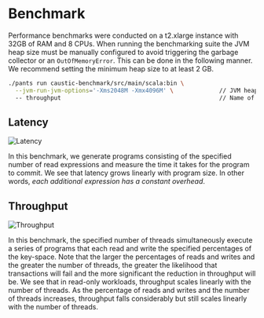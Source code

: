 # Benchmark
Performance benchmarks were conducted on a t2.xlarge instance with 32GB of RAM and 8 CPUs. When
running the benchmarking suite the JVM heap size must be manually configured to avoid triggering the
garbage collector or an ```OutOfMemoryError```. This can be done in the following manner. We
recommend setting the minimum heap size to at least 2 GB. 

```bash
./pants run caustic-benchmark/src/main/scala:bin \
  --jvm-run-jvm-options='-Xms2048M -Xmx4096M' \             // JVM heap size.
  -- throughput                                             // Name of benchmark.
```

## Latency
![Latency](https://git.io/vpsyg)

In this benchmark, we generate programs consisting of the specified number of read expressions and
measure the time it takes for the program to commit. We see that latency grows linearly with program
size. In other words, *each additional expression has a constant overhead*. 

## Throughput
![Throughput](https://git.io/vpsyM)

In this benchmark, the specified number of threads simultaneously execute a series of programs that
each read and write the specified percentages of the key-space. Note that the larger the percentages
of reads and writes and the greater the number of threads, the greater the likelihood that
transactions will fail and the more significant the reduction in throughput will be. We see that in
read-only workloads, throughput scales linearly with the number of threads. As the percentage of
reads and writes and the number of threads increases, throughput falls considerably but still scales
linearly with the number of threads.

